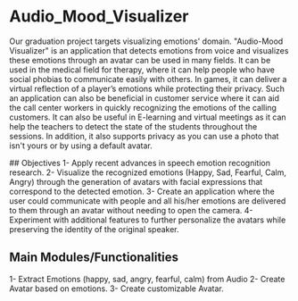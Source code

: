# Audio_Mood_Visualizer
Our graduation project targets visualizing emotions' domain. "Audio-Mood Visualizer" is an application that detects emotions from voice and visualizes these emotions through an avatar can be used in many fields. It can be used in the medical field for therapy, where it can help people who have social phobias to communicate easily with others. In games, it can deliver a virtual reflection of a player’s emotions while protecting their privacy. Such an application can also be beneficial in customer service where it can aid the call center workers in quickly recognizing the emotions of the calling customers. It can also be useful in E-learning and virtual meetings as it can help the teachers to detect the state of the students throughout the sessions. In addition, it also supports privacy as you can use a photo that isn't yours or by using a default avatar.
<p>
## Objectives
1-	Apply recent advances in speech emotion recognition research.
2-	Visualize the recognized emotions (Happy, Sad, Fearful, Calm, Angry) through the generation of avatars with facial expressions that correspond to the detected emotion.
3-	Create an application where the user could communicate with people and all his/her emotions are delivered to them through an avatar without needing to open the camera.
4-	Experiment with additional features to further personalize the avatars while preserving the identity of the original speaker.

## Main Modules/Functionalities
1-	Extract Emotions (happy, sad, angry, fearful, calm) from Audio
2-	Create Avatar based on emotions.
3-	Create customizable Avatar.
</p>

